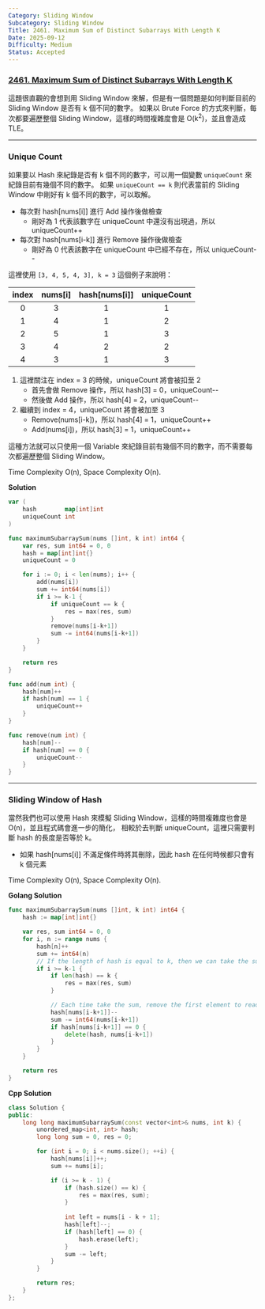 ```yaml
---
Category: Sliding Window
Subcategory: Sliding Window
Title: 2461. Maximum Sum of Distinct Subarrays With Length K
Date: 2025-09-12
Difficulty: Medium
Status: Accepted
---
```

### [2461. Maximum Sum of Distinct Subarrays With Length K]

[2461. Maximum Sum of Distinct Subarrays With Length K]: https://leetcode.com/problems/maximum-sum-of-distinct-subarrays-with-length-k/

這題很直觀的會想到用 Sliding Window 來解，但是有一個問題是如何判斷目前的 Sliding Window 是否有 k 個不同的數字。
如果以 Brute Force 的方式來判斷，每次都要遍歷整個 Sliding Window，這樣的時間複雜度會是 O(k<sup>2</sup>)，並且會造成 TLE。

---

### Unique Count

如果要以 Hash 來紀錄是否有 k 個不同的數字，可以用一個變數 `uniqueCount` 來紀錄目前有幾個不同的數字。
如果 `uniqueCount == k` 則代表當前的 Sliding Window 中剛好有 k 個不同的數字，可以取解。

-   每次對 hash[nums[i]] 進行 Add 操作後做檢查
    -   剛好為 1 代表該數字在 uniqueCount 中還沒有出現過，所以 uniqueCount++
-   每次對 hash[nums[i-k]] 進行 Remove 操作後做檢查
    -   剛好為 0 代表該數字在 uniqueCount 中已經不存在，所以 uniqueCount--

這裡使用 `[3, 4, 5, 4, 3], k = 3` 這個例子來說明：

| index | nums[i] | hash[nums[i]] | uniqueCount |
|:-----:|:-------:|:-------------:|:-----------:|
| 0     | 3       | 1             | 1           |
| 1     | 4       | 1             | 2           |
| 2     | 5       | 1             | 3           |
| 3     | 4       | 2             | 2           |
| 4     | 3       | 1             | 3           |

1.  這裡關注在 index = 3 的時候，uniqueCount 將會被扣至 2
    -   首先會做 Remove 操作，所以 hash[3] = 0，uniqueCount--
    -   然後做 Add 操作，所以 hash[4] = 2，uniqueCount--
2.  繼續到 index = 4，uniqueCount 將會被加至 3
    -   Remove(nums[i-k])，所以 hash[4] = 1，uniqueCount++
    -   Add(nums[i])，所以 hash[3] = 1，uniqueCount++

這種方法就可以只使用一個 Variable 來紀錄目前有幾個不同的數字，而不需要每次都遍歷整個 Sliding Window。

Time Complexity O(n), Space Complexity O(n).

**Solution**
```go
var (
	hash        map[int]int
	uniqueCount int
)

func maximumSubarraySum(nums []int, k int) int64 {
	var res, sum int64 = 0, 0
	hash = map[int]int{}
	uniqueCount = 0

	for i := 0; i < len(nums); i++ {
        add(nums[i])
        sum += int64(nums[i])
		if i >= k-1 {
            if uniqueCount == k {
                res = max(res, sum)
            }
            remove(nums[i-k+1])
            sum -= int64(nums[i-k+1])
		}
	}

	return res
}

func add(num int) {
	hash[num]++
	if hash[num] == 1 {
		uniqueCount++
	}
}

func remove(num int) {
	hash[num]--
	if hash[num] == 0 {
		uniqueCount--
	}
}
```

---

### Sliding Window of Hash

當然我們也可以使用 Hash 來模擬 Sliding Window，這樣的時間複雜度也會是 O(n)，並且程式碼會進一步的簡化，
相較於去判斷 uniqueCount，這裡只需要判斷 hash 的長度是否等於 k。

-   如果 hash[nums[i]] 不滿足條件時將其刪除，因此 hash 在任何時候都只會有 k 個元素

Time Complexity O(n), Space Complexity O(n).

**Golang Solution**
```go
func maximumSubarraySum(nums []int, k int) int64 {
    hash := map[int]int{}

    var res, sum int64 = 0, 0
    for i, n := range nums {
        hash[n]++
        sum += int64(n)
		// If the length of hash is equal to k, then we can take the sum.
        if i >= k-1 {
            if len(hash) == k {
                res = max(res, sum)
            }

			// Each time take the sum, remove the first element to ready for the next sum.
            hash[nums[i-k+1]]--
            sum -= int64(nums[i-k+1])
            if hash[nums[i-k+1]] == 0 {
                delete(hash, nums[i-k+1])
            }
        }
    }

    return res
}
```

**Cpp Solution**
```cpp
class Solution {
public:
    long long maximumSubarraySum(const vector<int>& nums, int k) {
        unordered_map<int, int> hash;
        long long sum = 0, res = 0;

        for (int i = 0; i < nums.size(); ++i) {
            hash[nums[i]]++;
            sum += nums[i];

            if (i >= k - 1) {
                if (hash.size() == k) {
                    res = max(res, sum);
                }
                
                int left = nums[i - k + 1];
                hash[left]--;
                if (hash[left] == 0) {
                    hash.erase(left);
                }
                sum -= left;
            }
        }

        return res;
    }
};
```